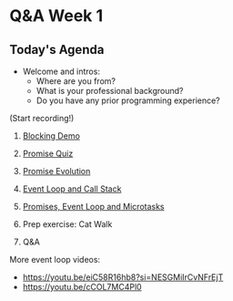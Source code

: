 # Q&A Week 1

## Today's Agenda

- Welcome and intros:
  - Where are you from?
  - What is your professional background?
  - Do you have any prior programming experience?

(Start recording!)

1. [Blocking Demo](docs/blocking.md)

2. [Promise Quiz](docs/promise-quiz.md)

3. [Promise Evolution](docs/promise-evolution.md)

4. [Event Loop and Call Stack](docs/eventloop.md)

5. [Promises, Event Loop and Microtasks](docs/promises-microtasks.md)

6. Prep exercise: Cat Walk

7. Q&A

More event loop videos:

- <https://youtu.be/eiC58R16hb8?si=NESGMiIrCvNFrEjT>
- <https://youtu.be/cCOL7MC4Pl0>

